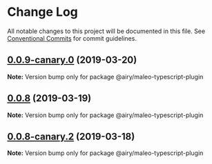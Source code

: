 # Change Log

All notable changes to this project will be documented in this file.
See [Conventional Commits](https://conventionalcommits.org) for commit guidelines.

## [0.0.9-canary.0](https://github.com/airyrooms/maleo.js/compare/@airy/maleo-typescript-plugin@0.0.8-canary.2...@airy/maleo-typescript-plugin@0.0.9-canary.0) (2019-03-20)

**Note:** Version bump only for package @airy/maleo-typescript-plugin





## [0.0.8](https://github.com/alvinkl/maleo.js/compare/@airy/maleo-typescript-plugin@0.0.8-canary.2...@airy/maleo-typescript-plugin@0.0.8) (2019-03-19)

**Note:** Version bump only for package @airy/maleo-typescript-plugin





## [0.0.8-canary.2](https://github.com/airyrooms/maleo.js/compare/@airy/maleo-typescript-plugin@0.0.8-alpha.0...@airy/maleo-typescript-plugin@0.0.8-canary.2) (2019-03-18)

**Note:** Version bump only for package @airy/maleo-typescript-plugin

